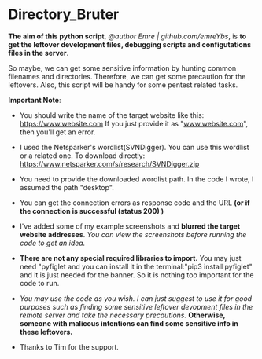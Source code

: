 # Directory_Bruter

**The aim of this python script**, _@author Emre | github.com/emreYbs_, is **to get the leftover development files, debugging scripts and configutations files in the server**.

So maybe, we can get some sensitive information by hunting common filenames and directories. 
Therefore, we can get some precaution for the leftovers. Also, this script will be handy for some pentest related tasks.

**Important Note**:

- You should write the name of the target website like this: https://www.website.com  If you just provide it as "www.website.com", then you'll get an error.

- I used the Netsparker's wordlist(SVNDigger). You can use this wordlist or a related one. To download directly: https://www.netsparker.com/s/research/SVNDigger.zip

- You need to provide the downloaded wordlist path. In the code I wrote, I assumed the path "desktop".

- You can get the connection errors as response code and the URL **(or if the connection is successful (status 200) )** 

- I've added some of my example screenshots and **blurred the target website addresses**. *You can view the screenshots before running the code to get an idea.*

- **There are not any special required libraries to import.** You may just need "pyfiglet and you can install it in the terminal:"pip3 install pyfiglet" and it is just needed for the banner. So it is nothing too important for the code to run.

- _You may use the code as you wish. I can just suggest to use it for good purposes such as finding some sensitive leftover devopment files in the remote server and take the necessary precautions._ **Otherwise, someone with malicous intentions can find some sensitive info in these leftovers.**

- Thanks to Tim for the support. 
